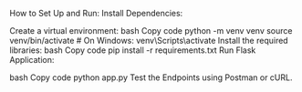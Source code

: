 How to Set Up and Run:
Install Dependencies:

Create a virtual environment:
bash
Copy code
python -m venv venv
source venv/bin/activate  # On Windows: venv\Scripts\activate
Install the required libraries:
bash
Copy code
pip install -r requirements.txt
Run Flask Application:

bash
Copy code
python app.py
Test the Endpoints using Postman or cURL.